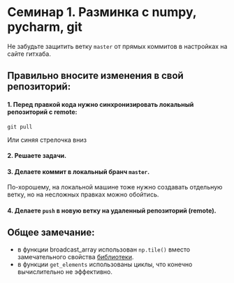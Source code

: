 # Семинар 1. Разминка с numpy, pycharm, git

Не забудьте защитить ветку `master` от прямых коммитов в настройках на сайте гитхаба.  

## Правильно вносите изменения в свой репозиторий:  
#### 1. Перед правкой кода нужно синхронизировать локальный репозиторий с remote:  
```shell
git pull
```
Или синяя стрелочка вниз  

#### 2. Решаете задачи.  
#### 3. Делаете коммит в локальный бранч `master`. 

По-хорошему, на локальной машине тоже нужно создавать отдельную ветку, но на несложных правках можно обойтись.

#### 4. Делаете `push` в новую ветку на удаленный репозиторий (remote).



## Общее замечание:  
- в функции broadcast_array использован `np.tile()` вместо замечательного свойства [библиотеки](https://numpy.org/doc/stable/user/basics.broadcasting.html).
- в функции `get_elements` использованы циклы, что конечно вычислительно не эффективно.

